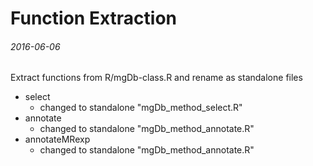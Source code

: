 # Function Extraction
###### 2016-06-06

Extract functions from R/mgDb-class.R and rename as standalone files
- select
	- changed to standalone "mgDb_method_select.R"
- annotate
	- changed to standalone "mgDb_method_annotate.R"
- annotateMRexp
	- changed to standalone "mgDb_method_annotate.R"